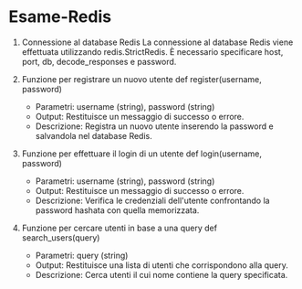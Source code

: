 # Esame-Redis
1. Connessione al database Redis
   La connessione al database Redis viene effettuata utilizzando redis.StrictRedis. È necessario specificare host, port, db, decode_responses e password.

2. Funzione per registrare un nuovo utente
   def register(username, password)
   - Parametri: username (string), password (string)
   - Output: Restituisce un messaggio di successo o errore.
   - Descrizione: Registra un nuovo utente inserendo la password e salvandola nel database Redis.

3. Funzione per effettuare il login di un utente
   def login(username, password)
   - Parametri: username (string), password (string)
   - Output: Restituisce un messaggio di successo o errore.
   - Descrizione: Verifica le credenziali dell'utente confrontando la password hashata con quella memorizzata.

4. Funzione per cercare utenti in base a una query
   def search_users(query)
   - Parametri: query (string)
   - Output: Restituisce una lista di utenti che corrispondono alla query.
   - Descrizione: Cerca utenti il cui nome contiene la query specificata.
